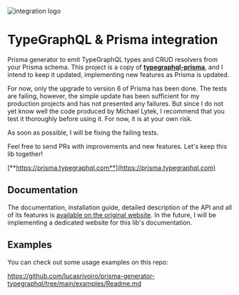 ![integration logo](https://raw.githubusercontent.com/MichalLytek/typegraphql-prisma/main/img/integration.png)

# TypeGraphQL & Prisma integration

Prisma generator to emit TypeGraphQL types and CRUD resolvers from your Prisma schema. This project is a copy of [**typegraphql-prisma**](https://github.com/MichalLytek/typegraphql-prisma), and I intend to keep it updated, implementing new features as Prisma is updated.

For now, only the upgrade to version 6 of Prisma has been done. The tests are failing, however, the simple update has been sufficient for my production projects and has not presented any failures. But since I do not yet know well the code produced by Michael Lytek, I recommend that you test it thoroughly before using it. For now, it is at your own risk.

As soon as possible, I will be fixing the failing tests.

Feel free to send PRs with improvements and new features. Let's keep this lib together!

[**https://prisma.typegraphql.com**](https://prisma.typegraphql.com)

## Documentation

The documentation, installation guide, detailed description of the API and all of its features is [available on the original website](https://prisma.typegraphql.com). In the future, I will be implementing a dedicated website for this lib's documentation.

## Examples

You can check out some usage examples on this repo:

https://github.com/lucasrivoiro/prisma-generator-typegraphql/tree/main/examples/Readme.md
